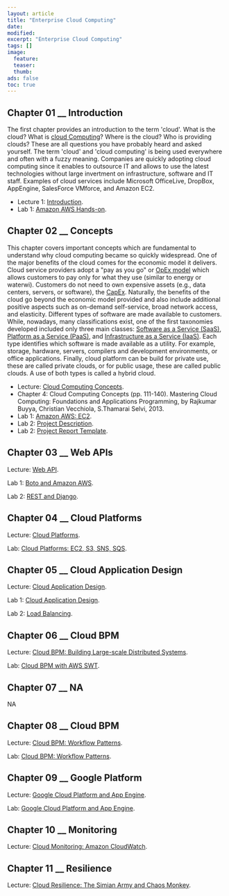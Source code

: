 ```yaml
---
layout: article
title: "Enterprise Cloud Computing"
date:
modified:
excerpt: "Enterprise Cloud Computing"
tags: []
image:
  feature:
  teaser:
  thumb:
ads: false
toc: true
---
```


Chapter 01 __ Introduction
--------------------------

The first chapter provides an introduction to the term 'cloud'. What is the cloud? What is [cloud Computing](https://en.wikipedia.org/wiki/Cloud_computing)? Where is the cloud? Who is providing clouds? These are all questions you have probably heard and asked yourself. The term 'cloud' and 'cloud computing' is being used everywhere and often with a fuzzy meaning. Companies are quickly adopting cloud computing since it enables to outsource IT and allows to use the latest technologies without large invertment on infrastructure, software and IT staff. Examples of cloud services include Microsoft OfficeLive, DropBox, AppEngine, SalesForce VMforce, and Amazon EC2.

+ Lecture 1: [Introduction](https://www.dropbox.com/s/aszlfp9tjgvuhuh/01_ECC_Lecture_Introduction-2016-09-25.pdf?dl=0). 
+ Lab 1: [Amazon AWS Hands-on](https://www.dropbox.com/s/z9tqepul83qetek/01_ECC_Lab_Amazon_AWS_Hands_On-2016-09-29.pdf?dl=0).


Chapter 02 __ Concepts
----------------------

This chapter covers important concepts which are fundamental to understand why cloud computing became so quickly widespread. One of the major benefits of the cloud comes for the economic model it delivers. Cloud service providers adopt a "pay as you go" or [OpEx model](https://en.wikipedia.org/wiki/Operating_expense) which allows customers to pay only for what they use (similar to energy or waterwi). Customers do not need to own expensive assets (e.g., data centers, servers, or software), the [CapEx](https://en.wikipedia.org/wiki/Capital_expenditure). Naturally, the benefits of the cloud go beyond the economic model provided and also include additional positive aspects such as on-demand self-service, broad network access, and elasticity. Different types of software are made available to customers. While, nowadays, many classifications exist, one of the first taxonomies developed included only three main classes: 
[Software as a Service (SaaS)](https://en.wikipedia.org/wiki/Software_as_a_service), [Platform as a Service (PaaS)](https://en.wikipedia.org/wiki/Platform_as_a_service), and [Infrastructure as a Service (IaaS)](https://en.wikipedia.org/wiki/Cloud_computing#Infrastructure_as_a_service_.28IaaS.29). Each type identifies which software is made available as a utility. For example, storage, hardware, servers, compilers and development environments, or office applications. Finally, cloud platform can be build for private use, these are called private clouds, or for public usage, these are called public clouds. A use of both types is called a hybrid cloud.

+ Lecture: [Cloud Computing Concepts](https://www.dropbox.com/s/ntenhyxy480i4x8/02_ECC_Lecture_Cloud_Computing_Concepts_2016-09-25.pdf?dl=0).
+ Chapter 4: Cloud Computing Concepts (pp. 111-140). Mastering Cloud Computing: Foundations and Applications Programming, by Rajkumar Buyya, Christian Vecchiola, S.Thamarai Selvi, 2013.
+ Lab 1: [Amazon AWS: EC2](https://www.dropbox.com/s/2jbfjpxfg85irlx/02_ECC_Lab_Amazon_AWS_2016-09-25.pdf?dl=0).
+ Lab 2: [Project Description](https://www.dropbox.com/s/u8xqitqaxps2zfw/02_ECC_Lab_Project_Description-2016-09-25.pdf?dl=0).
+ Lab 2: [Project Report Template](https://www.dropbox.com/s/e2kxcq7aodmrsd2/02_ECC_Lab_Project_Description_Written_Report_Template.doc?dl=0).


Chapter 03 __ Web APIs
--------------------

Lecture: [Web API](https://www.dropbox.com/s/qewkq7tkcm8amo6/03_ECC_Lab_Boto_Amazon_AWS-2016-09-25.pdf?dl=0).

Lab 1: [Boto and Amazon AWS](https://www.dropbox.com/s/2jbfjpxfg85irlx/02_ECC_Lab_Amazon_AWS_2016-09-25.pdf?dl=0).

Lab 2: [REST and Django](https://www.dropbox.com/s/ra5r3fw90ex2ky0/03_ECC_Lab_REST_Django_2016-09-25.pdf?dl=0).


Chapter 04 __ Cloud Platforms
---------------------------

Lecture: [Cloud Platforms](https://www.dropbox.com/s/3fjregvh27kuqgs/04_ECC_Lecture_Cloud_Platforms_2016-09-25.pdf?dl=0).

Lab: [Cloud Platforms: EC2, S3, SNS, SQS](https://www.dropbox.com/s/bwkt1zrftkx6ro6/04_ECC_Lab_Cloud_Platforms_Parallel_Processing_2016-09-25.pdf?dl=0).


Chapter 05 __ Cloud Application Design
------------------------------------

Lecture: [Cloud Application Design](https://www.dropbox.com/s/8z706g9e35j6rpe/05_ECC_Lecture_Cloud_Application_Design_2016-09-25.pdf?dl=0).

Lab 1: [Cloud Application Design](https://www.dropbox.com/s/05jem96dru8cy9h/05_ECC_Lab_Cloud_Application_Design_2016-09-25.pdf?dl=0).

Lab 2: [Load Balancing](https://www.dropbox.com/s/nuedlqjicnlaarh/05_ECC_Lab_Cloud_Application_Design_Load_Balancing_2016-09-25.pdf?dl=0).



Chapter 06 __ Cloud BPM
---------------------

Lecture: [Cloud BPM: Building Large-scale Distributed Systems](https://www.dropbox.com/s/ntenhyxy480i4x8/02_ECC_Lecture_Cloud_Computing_Concepts_2016-09-25.pdf?dl=0).

Lab: [Cloud BPM with AWS SWT](https://www.dropbox.com/s/gt3n3td38td09u9/06_ECC_Lab_Cloud_BPM_AWS_SWF_2016-09-25.pdf?dl=0).


Chapter 07 __ NA
-----------------

NA


Chapter 08 __ Cloud BPM
---------------------

Lecture: [Cloud BPM: Workflow Patterns](https://www.dropbox.com/s/g19jjnv82w5eum6/08_ECC_Lecture_Cloud_BPM_Workflow_Patterns_2016-09-25.pdf?dl=0).

Lab: [Cloud BPM: Workflow Patterns](https://www.dropbox.com/s/qra0daixkyk8ivp/08_ECC_Lab_Cloud_BPM_Workflow_Patterns_2016-09-25.pdf?dl=0).


Chapter 09 __ Google Platform
---------------------------------

Lecture: [Google Cloud Platform and App Engine](https://www.dropbox.com/s/7ncfw9br4ul4a7q/09_ECC_Lecture_Cloud_Application_Design_GoogleAppEngine_2016-09-25.pdf?dl=0).

Lab: [Google Cloud Platform and App Engine](https://www.dropbox.com/s/exxh6btvrk39fuj/09_ECC_Lab_Cloud_Application_Design_GoogleAppEngine_2016-09-25.pdf?dl=0).


Chapter 10 __ Monitoring
----------------------

Lecture: [Cloud Monitoring: Amazon CloudWatch](https://www.dropbox.com/s/evx1yo13lqp2nrd/10_ECC_Lecture_CloudWatch_2016-09-25.pdf?dl=0).


Chapter 11 __ Resilience
----------------------

Lecture: [Cloud Resilience: The Simian Army and Chaos Monkey](https://www.dropbox.com/s/a6evie6ml2hshdy/11_ECC_Lecture_Chaos_Monkey_2016-09-25.pdf?dl=0).





